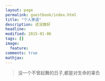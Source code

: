```yaml
---
layout: page
permalink: guestbook/index.html
title: "个人寄语"
description: 还没做好
headline: 
modified: 2015-01-06
tags: []
image: 
  feature: 
comments: true
mathjax: 
---
```

> 没一个不曾起舞的日子,都是对生命的辜负
